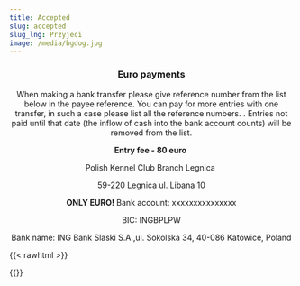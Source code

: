 ```yaml
---
title: Accepted
slug: accepted
slug_lng: Przyjeci
image: /media/bgdog.jpg
---
```

<h3 style="text-align: center;"><strong>Euro payments</strong></h3>

<p style="text-align: center;">When making a bank transfer please give reference number from the list below in the payee reference. You can pay for more entries with one transfer, in such a case please list all the reference numbers. . Entries not paid until that date (the inflow of cash into the bank account counts) will be removed from the list.</p>
<p style="text-align: center;"><strong>Entry fee - 80 euro </strong></p>
<p style="text-align: center;"><span style="font-weight: 400;">Polish Kennel Club Branch Legnica  </span></p>
<p style="text-align: center;"><span style="font-weight: 400;">59-220 Legnica ul. Libana 10</span></p>
<p style="text-align: center;"><span style="font-weight: 400;"><strong>ONLY EURO!</strong> </span><span style="font-weight: 400;">Bank account: xxxxxxxxxxxxxxx</span></p>
<p style="text-align: center;"><span style="font-weight: 400;">BIC: INGBPLPW </span></p>
<p style="text-align: center;"><span style="font-weight: 400;">Bank name: ING Bank Slaski S.A.,ul. Sokolska 34, 40-086 Katowice, Poland</span></p>

{{< rawhtml >}}<div class="google-spreadsheet" data-src="https://docs.google.com/spreadsheets/d/e/2PACX-1vTdNHPhw9naOMq81GFK9voZo7SkOoljJVjn769id3xAl6nfsS0l-G44rBWg2xLEEQG_INvk-5ZaUhY0/pubhtml?gid=0&single=true"></div>{{</rawhtml >}}